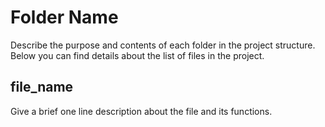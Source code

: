 # Folder Name

Describe the purpose and contents of each folder in the project structure. Below you can find details about the list of files in the project.

## file_name

Give a brief one line description about the file and its functions.


